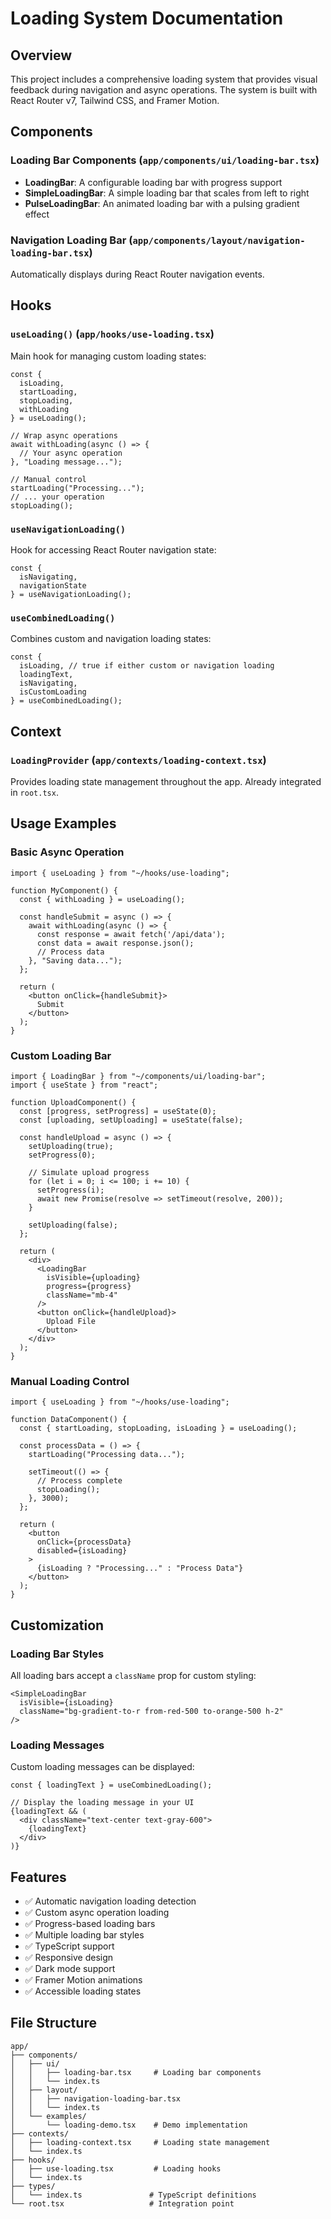 # Loading System Documentation

## Overview

This project includes a comprehensive loading system that provides visual feedback during navigation and async operations. The system is built with React Router v7, Tailwind CSS, and Framer Motion.

## Components

### Loading Bar Components (`app/components/ui/loading-bar.tsx`)

- **LoadingBar**: A configurable loading bar with progress support
- **SimpleLoadingBar**: A simple loading bar that scales from left to right
- **PulseLoadingBar**: An animated loading bar with a pulsing gradient effect

### Navigation Loading Bar (`app/components/layout/navigation-loading-bar.tsx`)

Automatically displays during React Router navigation events.

## Hooks

### `useLoading()` (`app/hooks/use-loading.tsx`)

Main hook for managing custom loading states:

```tsx
const { 
  isLoading, 
  startLoading, 
  stopLoading, 
  withLoading 
} = useLoading();

// Wrap async operations
await withLoading(async () => {
  // Your async operation
}, "Loading message...");

// Manual control
startLoading("Processing...");
// ... your operation
stopLoading();
```

### `useNavigationLoading()`

Hook for accessing React Router navigation state:

```tsx
const { 
  isNavigating, 
  navigationState 
} = useNavigationLoading();
```

### `useCombinedLoading()`

Combines custom and navigation loading states:

```tsx
const { 
  isLoading, // true if either custom or navigation loading
  loadingText,
  isNavigating,
  isCustomLoading 
} = useCombinedLoading();
```

## Context

### `LoadingProvider` (`app/contexts/loading-context.tsx`)

Provides loading state management throughout the app. Already integrated in `root.tsx`.

## Usage Examples

### Basic Async Operation

```tsx
import { useLoading } from "~/hooks/use-loading";

function MyComponent() {
  const { withLoading } = useLoading();

  const handleSubmit = async () => {
    await withLoading(async () => {
      const response = await fetch('/api/data');
      const data = await response.json();
      // Process data
    }, "Saving data...");
  };

  return (
    <button onClick={handleSubmit}>
      Submit
    </button>
  );
}
```

### Custom Loading Bar

```tsx
import { LoadingBar } from "~/components/ui/loading-bar";
import { useState } from "react";

function UploadComponent() {
  const [progress, setProgress] = useState(0);
  const [uploading, setUploading] = useState(false);

  const handleUpload = async () => {
    setUploading(true);
    setProgress(0);
    
    // Simulate upload progress
    for (let i = 0; i <= 100; i += 10) {
      setProgress(i);
      await new Promise(resolve => setTimeout(resolve, 200));
    }
    
    setUploading(false);
  };

  return (
    <div>
      <LoadingBar 
        isVisible={uploading} 
        progress={progress}
        className="mb-4"
      />
      <button onClick={handleUpload}>
        Upload File
      </button>
    </div>
  );
}
```

### Manual Loading Control

```tsx
import { useLoading } from "~/hooks/use-loading";

function DataComponent() {
  const { startLoading, stopLoading, isLoading } = useLoading();

  const processData = () => {
    startLoading("Processing data...");
    
    setTimeout(() => {
      // Process complete
      stopLoading();
    }, 3000);
  };

  return (
    <button 
      onClick={processData}
      disabled={isLoading}
    >
      {isLoading ? "Processing..." : "Process Data"}
    </button>
  );
}
```

## Customization

### Loading Bar Styles

All loading bars accept a `className` prop for custom styling:

```tsx
<SimpleLoadingBar 
  isVisible={isLoading}
  className="bg-gradient-to-r from-red-500 to-orange-500 h-2"
/>
```

### Loading Messages

Custom loading messages can be displayed:

```tsx
const { loadingText } = useCombinedLoading();

// Display the loading message in your UI
{loadingText && (
  <div className="text-center text-gray-600">
    {loadingText}
  </div>
)}
```

## Features

- ✅ Automatic navigation loading detection
- ✅ Custom async operation loading
- ✅ Progress-based loading bars
- ✅ Multiple loading bar styles
- ✅ TypeScript support
- ✅ Responsive design
- ✅ Dark mode support
- ✅ Framer Motion animations
- ✅ Accessible loading states

## File Structure

```
app/
├── components/
│   ├── ui/
│   │   ├── loading-bar.tsx     # Loading bar components
│   │   └── index.ts
│   ├── layout/
│   │   ├── navigation-loading-bar.tsx
│   │   └── index.ts
│   └── examples/
│       └── loading-demo.tsx    # Demo implementation
├── contexts/
│   ├── loading-context.tsx     # Loading state management
│   └── index.ts
├── hooks/
│   ├── use-loading.tsx         # Loading hooks
│   └── index.ts
├── types/
│   └── index.ts               # TypeScript definitions
└── root.tsx                   # Integration point
```